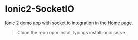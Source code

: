 # Ionic2-SocketIO
Ionic 2 demo app with socket.io integration in the Home page.
> Clone the repo
> npm install
> typings install
> ionic serve

